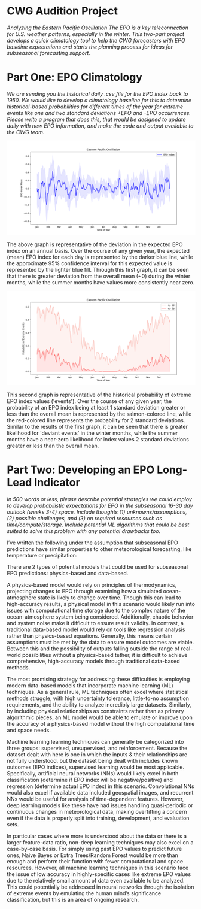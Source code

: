 # CWG Audition Project

*Analyzing the Eastern Pacific Oscillation 
The EPO is a key teleconnection for U.S. weather patterns, especially in the winter. This two-part project  develops a quick climatology tool to help the CWG forecasters with EPO baseline expectations and starts  the planning process for ideas for subseasonal forecasting support.* 

# Part One: EPO Climatology 
*We are sending you the historical daily .csv file for the EPO index back to 1950. We would like to develop a climatology baseline for this to determine historical-based probabilities for different times of the year for extreme events like one and two standard deviations +EPO and -EPO occurrences. Please write a program that does this, that would be designed to update daily with new EPO information, and  make the code and output available to the CWG team.*

![alt text](https://github.com/austin-snyder/cwg_audition/blob/main/epoindexmean.png?raw=true)

The above graph is representative of the deviation in the expected EPO index on an annual basis. Over the course of any given year, the expected (mean) EPO index for each day is represented by the darker blue line, while the approximate 95% confidence interval for this expected value is represented by the lighter blue fill. Through this first graph, it can be seen that there is greater deviation from the overall mean (~0) during the winter months, while the summer months have values more consistently near zero.

![alt text](https://github.com/austin-snyder/cwg_audition/blob/main/epoprobability.png?raw=true)

This second graph is representative of the historical probability of extreme EPO index values ('events'). Over the course of any given year, the probability of an EPO index being at least 1 standard deviation greater or less than the overall mean is represented by the salmon-colored line, while the red-colored line represents the probability for 2 standard deviations. Similar to the results of the first graph, it can be seen that there is greater likelihood for 'deviant events' in the winter months, while the summer months have a near-zero likelihood for index values 2 standard deviations greater or less than the overall mean.

# Part Two: Developing an EPO Long-Lead Indicator 
*In 500 words or less, please describe potential strategies we could employ to develop probabilistic  expectations for EPO in the subseasonal 16-30 day outlook (weeks 3-4) space. Include thoughts (1)  unknowns/assumptions, (2) possible challenges, and (3) on required resources such as  time/compute/storage. Include potential ML algorithms that could be best suited to solve this problem  with any potential drawbacks too.*

I’ve written the following under the assumption that subseasonal EPO predictions have similar properties to other meteorological forecasting, like temperature or precipitation:

There are 2 types of potential models that could be used for subseasonal EPO predictions: physics-based and data-based.

A physics-based model would rely on principles of thermodynamics, projecting changes to EPO through examining how a simulated ocean-atmosphere state is likely to change over time. Though this can lead to high-accuracy results, a physical model in this scenario would likely run into issues with computational time storage due to the complex nature of the ocean-atmosphere system being considered. Additionally, chaotic behavior and system noise make it difficult to ensure result validity. In contrast, a traditional data-based model would rely on tools like regression analysis rather than physics-based equations. Generally, this means certain assumptions must be met by the data to ensure model outcomes are viable. Between this and the possibility of outputs falling outside the range of real-world possibilities without a physics-based tether, it is difficult to achieve comprehensive, high-accuracy models through traditional data-based methods.

The most promising strategy for addressing these difficulties is employing modern data-based models that incorporate machine learning (ML) techniques. As a general rule, ML techniques often excel where statistical methods struggle, with high uncertainty tolerance, little-to-no assumption requirements, and the ability to analyze incredibly large datasets. Similarly, by including physical relationships as constraints rather than as primary algorithmic pieces, an ML model would be able to emulate or improve upon the accuracy of a physics-based model without the high computational time and space needs.

Machine learning learning techniques can generally be categorized into three groups: supervised, unsupervised, and reinforcement. Because the dataset dealt with here is one in which the inputs & their relationships are not fully understood, but the dataset being dealt with includes known outcomes (EPO indices), supervised learning would be most applicable. Specifically, artificial neural networks (NNs) would likely excel in both classification (determine if EPO index will be negative/positive) and regression (determine actual EPO index) in this scenario. Convolutional NNs would also excel if available data included geospatial images, and recurrent NNs would be useful for analysis of time-dependent features. However, deep learning models like these have had issues handling quasi-periodic or continuous changes in meteorological data, making overfitting a concern even if the data is properly split into training, development, and evaluation sets.

In particular cases where more is understood about the data or there is a larger feature-data ratio, non-deep learning techniques may also excel on a case-by-case basis. For simply using past EPO values to predict future ones, Naive Bayes or Extra Trees/Random Forest would be more than enough and perform their function with fewer computational and space resources. However, all machine learning techniques in this scenario face the issue of low accuracy in highly-specific cases like extreme EPO values due to the relatively small amount of data even available to be analyzed. This could potentially be addressed in neural networks through the isolation of extreme events by emulating the human mind’s significance classification, but this is an area of ongoing research. 

